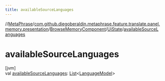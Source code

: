 ```yaml
---
title: availableSourceLanguages
---
```

//[MetaPhrase](../../../../index.html)/[com.github.diegoberaldin.metaphrase.feature.translate.panel.memory.presentation](../../index.html)/[BrowseMemoryComponent](../index.html)/[UiState](index.html)/[availableSourceLanguages](available-source-languages.html)



# availableSourceLanguages



[jvm]\
val [availableSourceLanguages](available-source-languages.html): [List](https://kotlinlang.org/api/latest/jvm/stdlib/kotlin.collections/-list/index.html)&lt;[LanguageModel](../../../com.github.diegoberaldin.metaphrase.domain.language.data/-language-model/index.html)&gt;




